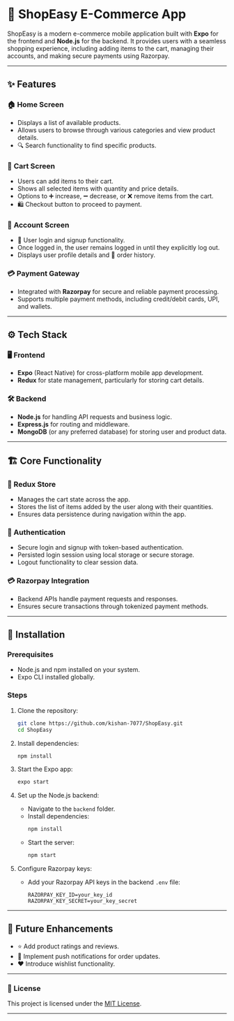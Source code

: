 
# 🌟 ShopEasy E-Commerce App

ShopEasy is a modern e-commerce mobile application built with **Expo** for the frontend and **Node.js** for the backend. It provides users with a seamless shopping experience, including adding items to the cart, managing their accounts, and making secure payments using Razorpay.

---

## ✨ Features

### 🏠 **Home Screen**
- Displays a list of available products.
- Allows users to browse through various categories and view product details.
- 🔍 Search functionality to find specific products.

### 🛒 **Cart Screen**
- Users can add items to their cart.
- Shows all selected items with quantity and price details.
- Options to ➕ increase, ➖ decrease, or ❌ remove items from the cart.
- 🛍️ Checkout button to proceed to payment.

### 👤 **Account Screen**
- 🔑 User login and signup functionality.
- Once logged in, the user remains logged in until they explicitly log out.
- Displays user profile details and 📜 order history.

### 💳 **Payment Gateway**
- Integrated with **Razorpay** for secure and reliable payment processing.
- Supports multiple payment methods, including credit/debit cards, UPI, and wallets.

---

## ⚙️ Tech Stack

### 🖥️ Frontend
- **Expo** (React Native) for cross-platform mobile app development.
- **Redux** for state management, particularly for storing cart details.

### 🛠️ Backend
- **Node.js** for handling API requests and business logic.
- **Express.js** for routing and middleware.
- **MongoDB** (or any preferred database) for storing user and product data.

---

## 🏗️ Core Functionality

### 🛒 Redux Store
- Manages the cart state across the app.
- Stores the list of items added by the user along with their quantities.
- Ensures data persistence during navigation within the app.

### 🔐 Authentication
- Secure login and signup with token-based authentication.
- Persisted login session using local storage or secure storage.
- Logout functionality to clear session data.

### 💳 Razorpay Integration
- Backend APIs handle payment requests and responses.
- Ensures secure transactions through tokenized payment methods.

---

## 🚀 Installation

### Prerequisites
- Node.js and npm installed on your system.
- Expo CLI installed globally.

### Steps
1. Clone the repository:
   ```bash
   git clone https://github.com/kishan-7077/ShopEasy.git
   cd ShopEasy
   ```

2. Install dependencies:
   ```bash
   npm install
   ```

3. Start the Expo app:
   ```bash
   expo start
   ```

4. Set up the Node.js backend:
   - Navigate to the `backend` folder.
   - Install dependencies:
     ```bash
     npm install
     ```
   - Start the server:
     ```bash
     npm start
     ```

5. Configure Razorpay keys:
   - Add your Razorpay API keys in the backend `.env` file:
     ```plaintext
     RAZORPAY_KEY_ID=your_key_id
     RAZORPAY_KEY_SECRET=your_key_secret
     ```

---

## 🌟 Future Enhancements
- ⭐ Add product ratings and reviews.
- 🔔 Implement push notifications for order updates.
- ❤️ Introduce wishlist functionality.

---


### 📜 License
This project is licensed under the [MIT License](LICENSE).

---
